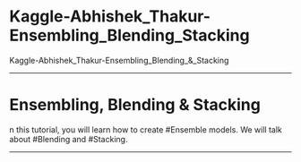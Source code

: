 # Kaggle-Abhishek_Thakur-Ensembling_Blending_Stacking
Kaggle-Abhishek_Thakur-Ensembling_Blending_&amp;_Stacking



-------


# Ensembling, Blending & Stacking


n this tutorial, you will learn how to create #Ensemble​ models. We will talk about #Blending​ and #Stacking​.



-------


